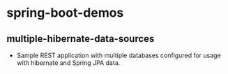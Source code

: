 # spring-boot-demos

## multiple-hibernate-data-sources
- Sample REST application with multiple databases configured for usage with hibernate and Spring JPA data.